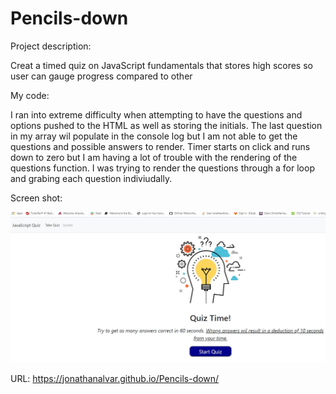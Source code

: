 # Pencils-down

Project description:

Creat a timed quiz on JavaScript fundamentals that stores high scores
so user can gauge progress compared to other

My code:

I ran into extreme difficulty when attempting to have the questions and options pushed to the HTML as well as storing the initials. The last question in my array wil populate in the console log but I am not able to get the questions and possible answers to render. Timer starts on click and runs down to zero but I am having a lot of trouble with the rendering of the questions function. I was trying to render the questions through a for loop and grabing each question indiviudally. 

Screen shot:

![alt text](https://github.com/JonathanAlvar/Pencils-down/blob/main/pencilsdownimage.JPG)

URL:
https://jonathanalvar.github.io/Pencils-down/

